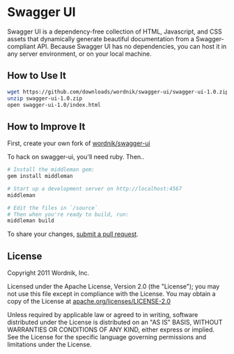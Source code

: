 Swagger UI
==========

Swagger UI is a dependency-free collection of HTML, Javascript, and CSS assets that dynamically 
generate beautiful documentation from a Swagger-compliant API. Because Swagger UI has no 
dependencies, you can host it in any server environment, or on your local machine.

How to Use It
-------------

```bash
wget https://github.com/downloads/wordnik/swagger-ui/swagger-ui-1.0.zip
unzip swagger-ui-1.0.zip
open swagger-ui-1.0/index.html
```

How to Improve It
-----------------

First, create your own fork of [wordnik/swagger-ui](https://github.com/wordnik/swagger-ui)

To hack on swagger-ui, you'll need ruby. Then..

```bash
# Install the middleman gem:
gem install middleman

# Start up a development server on http://localhost:4567
middleman

# Edit the files in `/source`
# Then when you're ready to build, run:
middleman build
```

To share your changes, [submit a pull request](https://github.com/wordnik/swagger-ui/pull/new/master).

License
-------

Copyright 2011 Wordnik, Inc.

Licensed under the Apache License, Version 2.0 (the "License");
you may not use this file except in compliance with the License.
You may obtain a copy of the License at [apache.org/licenses/LICENSE-2.0](http://www.apache.org/licenses/LICENSE-2.0)

Unless required by applicable law or agreed to in writing, software
distributed under the License is distributed on an "AS IS" BASIS,
WITHOUT WARRANTIES OR CONDITIONS OF ANY KIND, either express or implied.
See the License for the specific language governing permissions and
limitations under the License.
